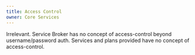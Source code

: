 ```yaml
---
title: Access Control
owner: Core Services
---
```


Irrelevant. Service Broker has no concept of access-control beyond
username/password auth. Services and plans provided have no concept of
access-control.
